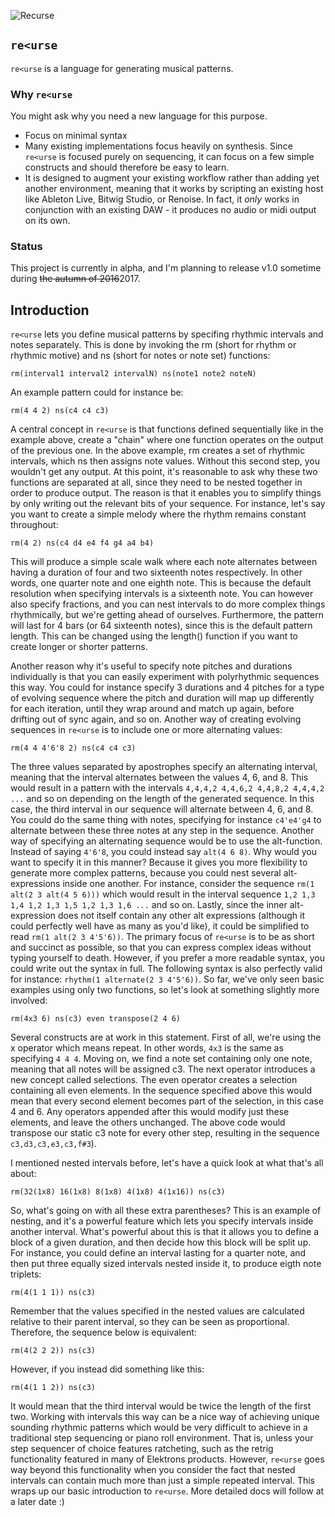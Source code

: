 ![Recurse](https://raw.github.com/carrierdown/recurse/master/images/recurselogo2.png)

## `re<urse`

`re<urse` is a language for generating musical patterns.

### Why `re<urse`

You might ask why you need a new language for this purpose.

- Focus on minimal syntax
- Many existing implementations focus heavily on synthesis. Since `re<urse` is focused purely on sequencing, it can focus on a few simple constructs and should therefore be easy to learn.
- It is designed to augment your existing workflow rather than adding yet another environment, meaning that it works by scripting an existing host like Ableton Live, Bitwig Studio, or Renoise. In fact, it _only_ works in conjunction with an existing DAW - it produces no audio or midi output on its own.

### Status

This project is currently in alpha, and I'm planning to release v1.0 sometime during ~~the autumn of 2016~~2017.

## Introduction

`re<urse` lets you define musical patterns by specifing rhythmic intervals and notes separately. This is done by invoking the rm (short for rhythm or rhythmic motive) and ns (short for notes or note set) functions:

`rm(interval1 interval2 intervalN) ns(note1 note2 noteN)`

An example pattern could for instance be:

`rm(4 4 2) ns(c4 c4 c3)`

A central concept in `re<urse` is that functions defined sequentially like in the example above, create a "chain" where one function operates on the output of the previous one. In the above example, rm creates a set of rhythmic intervals, which ns then assigns note values. Without this second step, you wouldn't get any output. At this point, it's reasonable to ask why these two functions are separated at all, since they need to be nested together in order to produce output. The reason is that it enables you to simplify things by only writing out the relevant bits of your sequence. For instance, let's say you want to create a simple melody where the rhythm remains constant throughout:

`rm(4 2) ns(c4 d4 e4 f4 g4 a4 b4)`

This will produce a simple scale walk where each note alternates between having a duration of four and two sixteenth notes respectively. In other words, one quarter note and one eighth note. This is because the default resolution when specifying intervals is a sixteenth note. You can however also specify fractions, and you can nest intervals to do more complex things rhythmically, but we're getting ahead of ourselves. Furthermore, the pattern will last for 4 bars (or 64 sixteenth notes), since this is the default pattern length. This can be changed using the length() function if you want to create longer or shorter patterns.

Another reason why it's useful to specify note pitches and durations individually is that you can easily experiment with polyrhythmic sequences this way. You could for instance specify 3 durations and 4 pitches for a type of evolving sequence where the pitch and duration will map up differently for each iteration, until they wrap around and match up again, before drifting out of sync again, and so on. Another way of creating evolving sequences in `re<urse` is to include one or more alternating values:

`rm(4 4 4'6'8 2) ns(c4 c4 c3)`

The three values separated by apostrophes specify an alternating interval, meaning that the interval alternates between the values 4, 6, and 8. This would result in a pattern with the intervals `4,4,4,2 4,4,6,2 4,4,8,2 4,4,4,2 ...` and so on depending on the length of the generated sequence. In this case, the third interval in our sequence will alternate between 4, 6, and 8. You could do the same thing with notes, specifying for instance `c4'e4'g4` to alternate between these three notes at any step in the sequence. Another way of specifying an alternating sequence would be to use the alt-function. Instead of saying `4'6'8`, you could instead say `alt(4 6 8)`. Why would you want to specify it in this manner? Because it gives you more flexibility to generate more complex patterns, because you could nest several alt-expressions inside one another. For instance, consider the sequence `rm(1 alt(2 3 alt(4 5 6)))` which would result in the interval sequence `1,2 1,3 1,4 1,2 1,3 1,5 1,2 1,3 1,6 ...` and so on. Lastly, since the inner alt-expression does not itself contain any other alt expressions (although it could perfectly well have as many as you'd like), it could be simplified to read `rm(1 alt(2 3 4'5'6))`. The primary focus of `re<urse` is to be as short and succinct as possible, so that you can express complex ideas without typing yourself to death. However, if you prefer a more readable syntax, you could write out the syntax in full. The following syntax is also perfectly valid for instance: `rhythm(1 alternate(2 3 4'5'6))`. So far, we've only seen basic examples using only two functions, so let's look at something slightly more involved:

`rm(4x3 6) ns(c3) even transpose(2 4 6)`

Several constructs are at work in this statement. First of all, we're using the x operator which means repeat. In other words, `4x3` is the same as specifying `4 4 4`. Moving on, we find a note set containing only one note, meaning that all notes will be assigned c3. The next operator introduces a new concept called selections. The even operator creates a selection containing all even elements. In the sequence specified above this would mean that every second element becomes part of the selection, in this case 4 and 6. Any operators appended after this would modify just these elements, and leave the others unchanged. The above code would transpose our static c3 note for every other step, resulting in the sequence `c3,d3,c3,e3,c3,f#3`).

I mentioned nested intervals before, let's have a quick look at what that's all about:

`rm(32(1x8) 16(1x8) 8(1x8) 4(1x8) 4(1x16)) ns(c3)`

So, what's going on with all these extra parentheses? This is an example of nesting, and it's a powerful feature which lets you specify intervals inside another interval. What's powerful about this is that it allows you to define a block of a given duration, and then decide how this block will be split up. For instance, you could define an interval lasting for a quarter note, and then put three equally sized intervals nested inside it, to produce eigth note triplets:

`rm(4(1 1 1)) ns(c3)`

Remember that the values specified in the nested values are calculated relative to their parent interval, so they can be seen as proportional. Therefore, the sequence below is equivalent:

`rm(4(2 2 2)) ns(c3)`

However, if you instead did something like this:

`rm(4(1 1 2)) ns(c3)`

It would mean that the third interval would be twice the length of the first two. Working with intervals this way can be a nice way of achieving unique sounding rhythmic patterns which would be very difficult to achieve in a traditional step sequencing or piano roll environment. That is, unless your step sequencer of choice features ratcheting, such as the retrig functionality featured in many of Elektrons products. However, `re<urse` goes way beyond this functionality when you consider the fact that nested intervals can contain much more than just a simple repeated interval. This wraps up our basic introduction to `re<urse`. More detailed docs will follow at a later date :)

